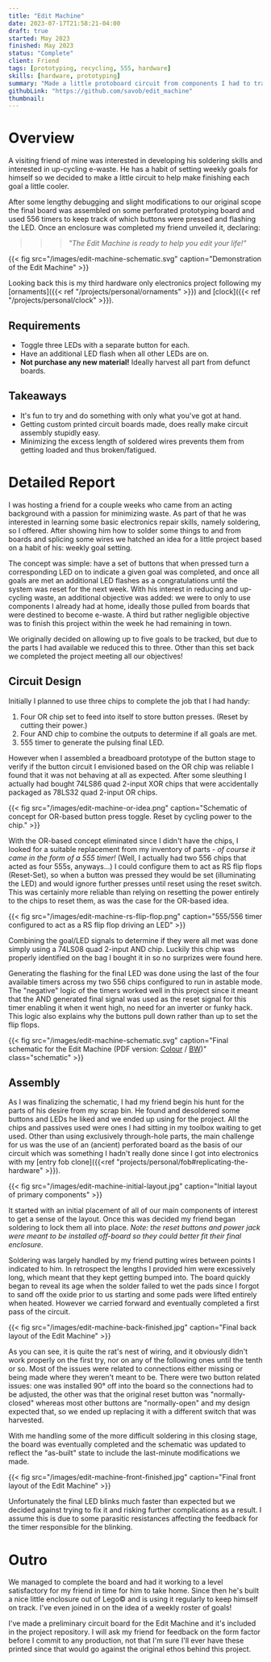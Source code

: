 ```yaml
---
title: "Edit Machine"
date: 2023-07-17T21:58:21-04:00
draft: true
started: May 2023
finished: May 2023
status: "Complete"
client: Friend
tags: [prototyping, recycling, 555, hardware]
skills: [hardware, prototyping]
summary: "Made a little protoboard circuit from components I had to track one's goal completion."
githubLink: "https://github.com/savob/edit_machine"
thumbnail:
---
```


# Overview

A visiting friend of mine was interested in developing his soldering skills and interested in up-cycling e-waste. He has a habit of setting weekly goals for himself so we decided to make a little circuit to help make finishing each goal a little cooler.

After some lengthy debugging and slight modifications to our original scope the final board was assembled on some perforated prototyping board and used 556 timers to keep track of which buttons were pressed and flashing the LED. Once an enclosure was completed my friend unveiled it, declaring:

>>> *"The Edit Machine is ready to help you edit your life!"*

{{< fig src="/images/edit-machine-schematic.svg" caption="Demonstration of the Edit Machine" >}}

Looking back this is my third hardware only electronics project following my [ornaments]({{< ref "/projects/personal/ornaments" >}}) and [clock]({{< ref "/projects/personal/clock" >}}).

## Requirements

- Toggle three LEDs with a separate button for each.
- Have an additional LED flash when all other LEDs are on.
- **Not purchase any new material!** Ideally harvest all part from defunct boards.

## Takeaways

- It's fun to try and do something with only what you've got at hand.
- Getting custom printed circuit boards made, does really make circuit assembly stupidly easy.
- Minimizing the excess length of soldered wires prevents them from getting loaded and thus broken/fatigued.

# Detailed Report

I was hosting a friend for a couple weeks who came from an acting background with a passion for minimizing waste. As part of that he was interested in learning some basic electronics repair skills, namely soldering, so I offered. After showing him how to solder some things to and from boards and splicing some wires we hatched an idea for a little project based on a habit of his: weekly goal setting.

The concept was simple: have a set of buttons that when pressed turn a corresponding LED on to indicate a given goal was completed, and once all goals are met an additional LED flashes as a congratulations until the system was reset for the next week. With his interest in reducing and up-cycling waste, an additional objective was added: we were to only to use components I already had at home, ideally those pulled from boards that were destined to become e-waste. A third but rather negligible objective was to finish this project within the week he had remaining in town.

We originally decided on allowing up to five goals to be tracked, but due to the parts I had available we reduced this to three. Other than this set back we completed the project meeting all our objectives!

## Circuit Design

Initially I planned to use three chips to complete the job that I had handy:

1. Four OR chip set to feed into itself to store button presses. (Reset by cutting their power.)
2. Four AND chip to combine the outputs to determine if all goals are met.
3. 555 timer to generate the pulsing final LED.

However when I assembled a breadboard prototype of the button stage to verify if the button circuit I envisioned based on the OR chip was reliable I found that it was not behaving at all as expected. After some sleuthing I actually had bought 74LS86 quad 2-input XOR chips that were accidentally packaged as 78LS32 quad 2-input OR chips.

{{< fig src="/images/edit-machine-or-idea.png" caption="Schematic of concept for OR-based button press toggle. Reset by cycling power to the chip." >}}

With the OR-based concept eliminated since I didn't have the chips, I looked for a suitable replacement from my inventory of parts - *of course it came in the form of a 555 timer!* (Well, I actually had two 556 chips that acted as four 555s, anyways...) I could configure them to act as RS flip flops (Reset-Set), so when a button was pressed they would be set (illuminating the LED) and would ignore further presses until reset using the reset switch. This was certainly more reliable than relying on resetting the power entirely to the chips to reset them, as was the case for the OR-based idea.

{{< fig src="/images/edit-machine-rs-flip-flop.png" caption="555/556 timer configured to act as a RS flip flop driving an LED" >}}

Combining the goal/LED signals to determine if they were all met was done simply using a 74LS08 quad 2-input AND chip. Luckily this chip was properly identified on the bag I bought it in so no surprizes were found here.

Generating the flashing for the final LED was done using the last of the four available timers across my two 556 chips configured to run in astable mode. The "negative" logic of the timers worked well in this project since it meant that the AND generated final signal was used as the reset signal for this timer enabling it when it went high, no need for an inverter or funky hack. This logic also explains why the buttons pull down rather than up to set the flip flops.

{{< fig src="/images/edit-machine-schematic.svg" caption="Final schematic for the Edit Machine (PDF version: [Colour](/pdf/edit_machine.pdf) / [BW](/pdf/edit_machine_BW.pdf))" class="schematic" >}}

## Assembly

As I was finalizing the schematic, I had my friend begin his hunt for the parts of his desire from my scrap bin. He found and desoldered some buttons and LEDs he liked and we ended up using for the project. All the chips and passives used were ones I had sitting in my toolbox waiting to get used. Other than using exclusively through-hole parts, the main challenge for us was the use of an (ancient) perforated board as the basis of our circuit which was something I hadn't really done since I got into electronics with my [entry fob clone]({{<ref "projects/personal/fob#replicating-the-hardware" >}}). 

{{< fig src="/images/edit-machine-initial-layout.jpg" caption="Initial layout of primary components" >}}

It started with an initial placement of all of our main components of interest to get a sense of the layout. Once this was decided my friend began soldering to lock them all into place. *Note: the reset buttons and power jack were meant to be installed off-board so they could better fit their final enclosure.*

Soldering was largely handled by my friend putting wires between points I indicated to him. In retrospect the lengths I provided him were excessively long, which meant that they kept getting bumped into. The board quickly began to reveal its age when the solder failed to wet the pads since I forgot to sand off the oxide prior to us starting and some pads were lifted entirely when heated. However we carried forward and eventually completed a first pass of the circuit.

{{< fig src="/images/edit-machine-back-finished.jpg" caption="Final back layout of the Edit Machine" >}}

As you can see, it is quite the rat's nest of wiring, and it obviously didn't work properly on the first try, nor on any of the following ones until the tenth or so. Most of the issues were related to connections either missing or being made where they weren't meant to be. There were two button related issues: one was installed 90° off into the board so the connections had to be adjusted, the other was that the original reset button was "normally-closed" whereas most other buttons are "normally-open" and my design expected that, so we ended up replacing it with a different switch that was harvested.

With me handling some of the more difficult soldering in this closing stage, the board was eventually completed and the schematic was updated to reflect the "as-built" state to include the last-minute modifications we made.

{{< fig src="/images/edit-machine-front-finished.jpg" caption="Final front layout of the Edit Machine" >}}

Unfortunately the final LED blinks much faster than expected but we decided against trying to fix it and risking further complications as a result. I assume this is due to some parasitic resistances affecting the feedback for the timer responsible for the blinking.

# Outro

We managed to complete the board and had it working to a level satisfactory for my friend in time for him to take home. Since then he's built a nice little enclosure out of Lego© and is using it regularly to keep himself on track. I've even joined in on the idea of a weekly roster of goals!

I've made a preliminary circuit board for the Edit Machine and it's included in the project repository. I will ask my friend for feedback on the form factor before I commit to any production, not that I'm sure I'll ever have these printed since that would go against the original ethos behind this project.
